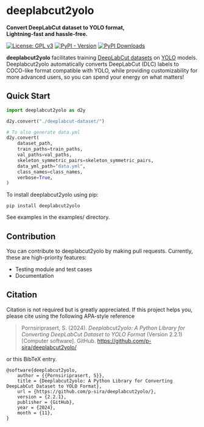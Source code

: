 # deeplabcut2yolo
**Convert DeepLabCut dataset to YOLO format,**\
**Lightning-fast and hassle-free.**

[![License: GPL v3](https://img.shields.io/badge/License-GPLv3-red.svg)](https://www.gnu.org/licenses/gpl-3.0)
[![PyPI - Version](https://img.shields.io/pypi/v/deeplabcut2yolo?label=pypi%20package&color=a190ff)](https://pypi.org/project/deeplabcut2yolo/)
[![PyPI Downloads](https://static.pepy.tech/badge/deeplabcut2yolo)](https://pepy.tech/projects/deeplabcut2yolo)

**deeplabcut2yolo** facilitates training [DeepLabCut datasets](https://benchmark.deeplabcut.org/datasets.html) on [YOLO](https://docs.ultralytics.com/) models. Deeplabcut2yolo automatically converts DeepLabCut (DLC) labels to COCO-like format compatible with YOLO, while providing customizability for more advanced users, so you can spend your energy on what matters!

## Quick Start
```python
import deeplabcut2yolo as d2y

d2y.convert("./deeplabcut-dataset/")

# To also generate data.yml
d2y.convert(
    dataset_path,
    train_paths=train_paths,
    val_paths=val_paths,
    skeleton_symmetric_pairs=skeleton_symmetric_pairs,
    data_yml_path="data.yml",
    class_names=class_names,
    verbose=True,
)
```

To install deeplabcut2yolo using pip:
```
pip install deeplabcut2yolo
```

See examples in the examples/ directory.

## Contribution
You can contribute to deeplabcut2yolo by making pull requests. Currently, these are high-priority features:
- Testing module and test cases
- Documentation

## Citation
Citation is not required but is greatly appreciated. If this project helps you, 
please cite using the following APA-style reference

> Pornsiriprasert, S. (2024). *Deeplabcut2yolo: A Python Library for Converting DeepLabCut Dataset to YOLO Format* (Version 2.2.1) [Computer software]. GitHub. https://github.com/p-sira/deeplabcut2yolo/

or this BibTeX entry.

```
@software{deeplabcut2yolo,
    author = {{Pornsiriprasert, S}},
    title = {Deeplabcut2yolo: A Python Library for Converting DeepLabCut Dataset to YOLO Format},
    url = {https://github.com/p-sira/deeplabcut2yolo/},
    version = {2.2.1},
    publisher = {GitHub},
    year = {2024},
    month = {11},
}
```
